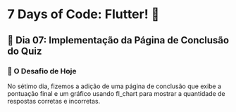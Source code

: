 # 7 Days of Code: Flutter! 📲

## 📳 Dia 07: Implementação da Página de Conclusão do Quiz
### 🚀 O Desafio de Hoje
No sétimo dia, fizemos a adição de uma página de conclusão que exibe a pontuação final e um gráfico usando fl_chart para mostrar a quantidade de respostas corretas e incorretas.

